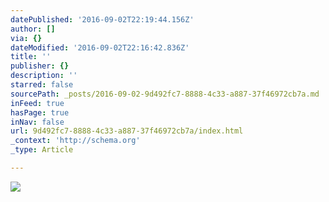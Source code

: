 ```yaml
---
datePublished: '2016-09-02T22:19:44.156Z'
author: []
via: {}
dateModified: '2016-09-02T22:16:42.836Z'
title: ''
publisher: {}
description: ''
starred: false
sourcePath: _posts/2016-09-02-9d492fc7-8888-4c33-a887-37f46972cb7a.md
inFeed: true
hasPage: true
inNav: false
url: 9d492fc7-8888-4c33-a887-37f46972cb7a/index.html
_context: 'http://schema.org'
_type: Article

---
```

![](https://the-grid-user-content.s3-us-west-2.amazonaws.com/4765278f-ce5b-4656-9f57-e37082d39b4e.jpg)